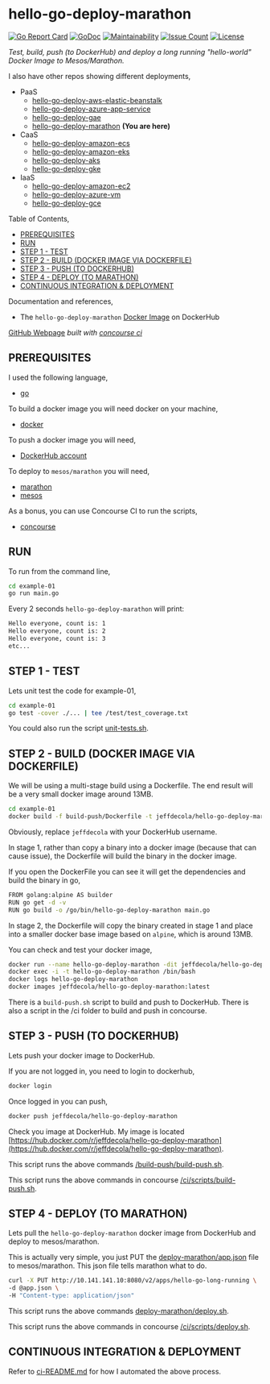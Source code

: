 # hello-go-deploy-marathon

[![Go Report Card](https://goreportcard.com/badge/github.com/JeffDeCola/hello-go-deploy-marathon)](https://goreportcard.com/report/github.com/JeffDeCola/hello-go-deploy-marathon)
[![GoDoc](https://godoc.org/github.com/JeffDeCola/hello-go-deploy-marathon?status.svg)](https://godoc.org/github.com/JeffDeCola/hello-go-deploy-marathon)
[![Maintainability](https://api.codeclimate.com/v1/badges/24c711ac3a1ec5155969/maintainability)](https://codeclimate.com/github/JeffDeCola/hello-go-deploy-marathon/maintainability)
[![Issue Count](https://codeclimate.com/github/JeffDeCola/hello-go-deploy-marathon/badges/issue_count.svg)](https://codeclimate.com/github/JeffDeCola/hello-go-deploy-marathon/issues)
[![License](http://img.shields.io/:license-mit-blue.svg)](http://jeffdecola.mit-license.org)

_Test, build, push (to DockerHub) and deploy
a long running "hello-world" Docker Image to Mesos/Marathon._

I also have other repos showing different deployments,

* PaaS
  * [hello-go-deploy-aws-elastic-beanstalk](https://github.com/JeffDeCola/hello-go-deploy-aws-elastic-beanstalk)
  * [hello-go-deploy-azure-app-service](https://github.com/JeffDeCola/hello-go-deploy-azure-app-service)
  * [hello-go-deploy-gae](https://github.com/JeffDeCola/hello-go-deploy-gae)
  * [hello-go-deploy-marathon](https://github.com/JeffDeCola/hello-go-deploy-marathon)
    **(You are here)**
* CaaS
  * [hello-go-deploy-amazon-ecs](https://github.com/JeffDeCola/hello-go-deploy-amazon-ecs)
  * [hello-go-deploy-amazon-eks](https://github.com/JeffDeCola/hello-go-deploy-amazon-eks)
  * [hello-go-deploy-aks](https://github.com/JeffDeCola/hello-go-deploy-aks)
  * [hello-go-deploy-gke](https://github.com/JeffDeCola/hello-go-deploy-gke)
* IaaS
  * [hello-go-deploy-amazon-ec2](https://github.com/JeffDeCola/hello-go-deploy-amazon-ec2)
  * [hello-go-deploy-azure-vm](https://github.com/JeffDeCola/hello-go-deploy-azure-vm)
  * [hello-go-deploy-gce](https://github.com/JeffDeCola/hello-go-deploy-gce)

Table of Contents,

* [PREREQUISITES](https://github.com/JeffDeCola/hello-go-deploy-marathon#prerequisites)
* [RUN](https://github.com/JeffDeCola/hello-go-deploy-marathon#run)
* [STEP 1 - TEST](https://github.com/JeffDeCola/hello-go-deploy-marathon#step-1---test)
* [STEP 2 - BUILD (DOCKER IMAGE VIA DOCKERFILE)](https://github.com/JeffDeCola/hello-go-deploy-marathon#step-2---build-docker-image-via-dockerfile)
* [STEP 3 - PUSH (TO DOCKERHUB)](https://github.com/JeffDeCola/hello-go-deploy-marathon#step-3---push-to-dockerhub)
* [STEP 4 - DEPLOY (TO MARATHON)](https://github.com/JeffDeCola/hello-go-deploy-marathon#step-4---deploy-to-marathon)
* [CONTINUOUS INTEGRATION & DEPLOYMENT](https://github.com/JeffDeCola/hello-go-deploy-marathon#continuous-integration--deployment)

Documentation and references,

* The `hello-go-deploy-marathon`
  [Docker Image](https://hub.docker.com/r/jeffdecola/hello-go-deploy-marathon)
  on DockerHub

[GitHub Webpage](https://jeffdecola.github.io/hello-go-deploy-marathon/)
_built with
[concourse ci](https://github.com/JeffDeCola/hello-go-deploy-marathon/blob/master/ci-README.md)_

## PREREQUISITES

I used the following language,

* [go](https://github.com/JeffDeCola/my-cheat-sheets/tree/master/software/development/languages/go-cheat-sheet)

To build a docker image you will need docker on your machine,

* [docker](https://github.com/JeffDeCola/my-cheat-sheets/tree/master/software/operations-tools/orchestration/builds-deployment-containers/docker-cheat-sheet)

To push a docker image you will need,

* [DockerHub account](https://hub.docker.com/)

To deploy to `mesos/marathon` you will need,

* [marathon](https://github.com/JeffDeCola/my-cheat-sheets/tree/master/software/operations-tools/orchestration/cluster-managers-resource-management-scheduling/marathon-cheat-sheet)
* [mesos](https://github.com/JeffDeCola/my-cheat-sheets/tree/master/software/operations-tools/orchestration/cluster-managers-resource-management-scheduling/mesos-cheat-sheet)

As a bonus, you can use Concourse CI to run the scripts,

* [concourse](https://github.com/JeffDeCola/my-cheat-sheets/tree/master/software/operations-tools/continuous-integration-continuous-deployment/concourse-cheat-sheet)

## RUN

To run from the command line,

```bash
cd example-01
go run main.go
```

Every 2 seconds `hello-go-deploy-marathon` will print:

```bash
Hello everyone, count is: 1
Hello everyone, count is: 2
Hello everyone, count is: 3
etc...
```

## STEP 1 - TEST

Lets unit test the code for example-01,

```bash
cd example-01
go test -cover ./... | tee /test/test_coverage.txt
```

You could also run the script [unit-tests.sh](https://github.com/JeffDeCola/hello-go-deploy-marathon/tree/master/example-01/test/unit-tests.sh).

## STEP 2 - BUILD (DOCKER IMAGE VIA DOCKERFILE)

We will be using a multi-stage build using a Dockerfile.
The end result will be a very small docker image around 13MB.

```bash
cd example-01
docker build -f build-push/Dockerfile -t jeffdecola/hello-go-deploy-marathon .
```

Obviously, replace `jeffdecola` with your DockerHub username.

In stage 1, rather than copy a binary into a docker image (because
that can cause issue), the Dockerfile will build the binary in the
docker image.

If you open the DockerFile you can see it will get the dependencies and
build the binary in go,

```bash
FROM golang:alpine AS builder
RUN go get -d -v
RUN go build -o /go/bin/hello-go-deploy-marathon main.go
```

In stage 2, the Dockerfile will copy the binary created in
stage 1 and place into a smaller docker base image based
on `alpine`, which is around 13MB.

You can check and test your docker image,

```bash
docker run --name hello-go-deploy-marathon -dit jeffdecola/hello-go-deploy-marathon
docker exec -i -t hello-go-deploy-marathon /bin/bash
docker logs hello-go-deploy-marathon
docker images jeffdecola/hello-go-deploy-marathon:latest
```

There is a `build-push.sh` script to build and push to DockerHub.
There is also a script in the /ci folder to build and push
in concourse.

## STEP 3 - PUSH (TO DOCKERHUB)

Lets push your docker image to DockerHub.

If you are not logged in, you need to login to dockerhub,

```bash
docker login
```

Once logged in you can push,

```bash
docker push jeffdecola/hello-go-deploy-marathon
```

Check you image at DockerHub. My image is located
[https://hub.docker.com/r/jeffdecola/hello-go-deploy-marathon](https://hub.docker.com/r/jeffdecola/hello-go-deploy-marathon).

This script runs the above commands
[/build-push/build-push.sh](https://github.com/JeffDeCola/hello-go-deploy-marathon/tree/master/build-push/build-push.sh).

This script runs the above commands in concourse
[/ci/scripts/build-push.sh](https://github.com/JeffDeCola/hello-go-deploy-marathon/tree/master/ci/scripts/build-push.sh).

## STEP 4 - DEPLOY (TO MARATHON)

Lets pull the `hello-go-deploy-marathon` docker image
from DockerHub and deploy to mesos/marathon.

This is actually very simple, you just PUT the
[deploy-marathon/app.json](https://github.com/JeffDeCola/hello-go-deploy-marathon/tree/masterdeploy-marathon/app.json)
file to mesos/marathon. This json file tells marathon what to do.

```bash
curl -X PUT http://10.141.141.10:8080/v2/apps/hello-go-long-running \
-d @app.json \
-H "Content-type: application/json"
```

This script runs the above commands
[deploy-marathon/deploy.sh](https://github.com/JeffDeCola/hello-go-deploy-marathon/tree/masterdeploy-marathon/deploy.sh).

This script runs the above commands in concourse
[/ci/scripts/deploy.sh](https://github.com/JeffDeCola/hello-go-deploy-marathon/tree/master/ci/scripts/deploy.sh).

## CONTINUOUS INTEGRATION & DEPLOYMENT

Refer to
[ci-README.md](https://github.com/JeffDeCola/hello-go-deploy-marathon/blob/master/ci-README.md)
for how I automated the above process.
